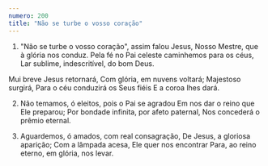 ```yaml
---
numero: 200
title: "Não se turbe o vosso coração"
---
```

1. "Não se turbe o vosso coração", assim falou Jesus,
Nosso Mestre, que à glória nos conduz.
Pela fé no Pai celeste caminhemos para os céus,
Lar sublime, indescritível, do bom Deus.

Mui breve Jesus retornará,
Com glória, em nuvens voltará;
Majestoso surgirá,
Para o céu conduzirá os Seus fiéis
E a coroa lhes dará.

2. Não temamos, ó eleitos, pois o Pai se agradou
Em nos dar o reino que Ele preparou;
Por bondade infinita, por afeto paternal,
Nos concederá o prêmio eternal.

3. Aguardemos, ó amados, com real consagração,
De Jesus, a gloriosa aparição;
Com a lâmpada acesa, Ele quer nos encontrar
Para, ao reino eterno, em glória, nos levar.
